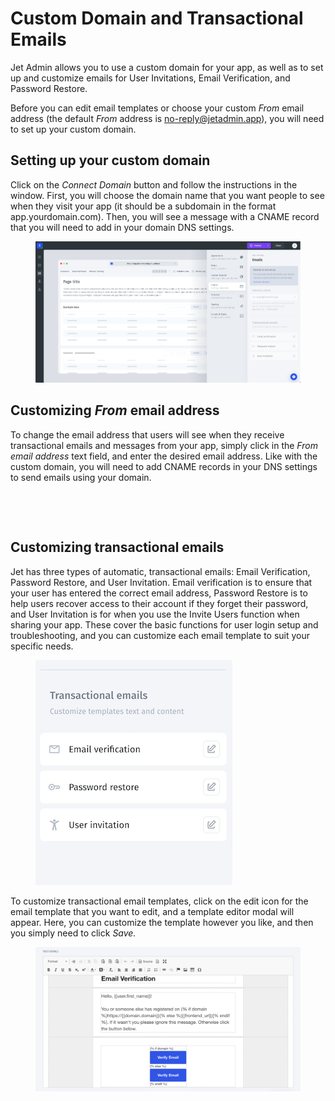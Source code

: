 # Custom Domain and Transactional Emails

Jet Admin allows you to use a custom domain for your app, as well as to set up and customize emails for User Invitations,  Email Verification, and Password Restore.

Before you can edit email templates or choose your custom _From_ email address (the default _From_ address is no-reply@jetadmin.app), you will need to set up your custom domain.

## Setting up your custom domain

Click on the _Connect Domain_ button and follow the instructions in the window. First, you will choose the domain name that you want people to see when they visit your app (it should be a subdomain in the format app.yourdomain.com). Then, you will see a message with a CNAME record that you will need to add in your domain DNS settings.

<figure><img src="../../../../.gitbook/assets/image (2) (2).png" alt=""><figcaption></figcaption></figure>

## Customizing _From_ email address

To change the email address that users will see when they receive transactional emails and messages from your app, simply click in the _From email address_ text field, and enter the desired email address. Like with the custom domain, you will need to add CNAME records in your DNS settings to send emails using your domain.

<figure><img src="https://lh3.googleusercontent.com/QHtCx_boWJIVQ3Ocj1S24AFSPTK2TOIcG4XHE0kQUqx7WEWlqsP4OhZBKe5g9fhCKXuekj19YRDTJ1BEM5lV9VfYZzXP1rKSLVtIWMt2JRLGGuN-ksGdGEFPipkYclZJn1h9CWNUVoATLXk=s2048" alt=""><figcaption></figcaption></figure>

<figure><img src="https://lh6.googleusercontent.com/Tz0p811Z8QWayB3OvR3XPvSwsVMnl2N3ETs7GY-Vs1_Pv_WVjVdMvPVqgNeKhrvSiwn9Xw-0JaIpA-RYWvlImbMJV4kSVCUZeojVThWk702DS0JZPaxaT-VX_AO2bFs5Wy7VCyxScACjoWY=s2048" alt=""><figcaption></figcaption></figure>

## Customizing transactional emails

Jet has three types of automatic, transactional emails: Email Verification, Password Restore, and User Invitation. Email verification is to ensure that your user has entered the correct email address, Password Restore is to help users recover access to their account if they forget their password, and User Invitation is for when you use the Invite Users function when sharing your app. These cover the basic functions for user login setup and troubleshooting, and you can customize each email template to suit your specific needs.

<figure><img src="../../../../.gitbook/assets/image (26).png" alt=""><figcaption></figcaption></figure>

To customize transactional email templates, click on the edit icon for the email template that you want to edit, and a template editor modal will appear. Here, you can customize the template however you like, and then you simply need to click _Save._

<figure><img src="../../../../.gitbook/assets/image 428.png" alt=""><figcaption></figcaption></figure>
